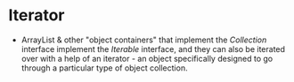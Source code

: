 # Iterator
* ArrayList & other "object containers" that implement the *Collection* interface implement the *Iterable* interface, and they can also be iterated over with a help of an iterator - an object specifically designed to go through a particular type of object collection.
